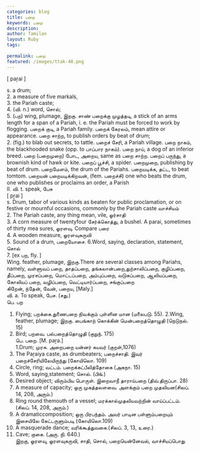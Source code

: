 ```yaml
---
categories: blog
title: பறை
keywords: பறை
description: 
author: Tamilan
layout: Ruby
tags: 
 
permalink: பறை
featured: /images/ttak-48.png
---
```

  
[ paṟai ]  
  
s. a drum;  
2. a measure of five markals,  
3. the Pariah caste;  
4. (வி. n.) word, சொல்;  
5. (பற) wing, plumage, இறகு. சாண் பறைக்கு முழத்தடி, a stick of an arms length for a span of a Pariah, i. e. the Pariah must be forced to work by flogging. பறைக் குடி, a Pariah family. பறைக் கேரலம், mean attire or appearance. பறை சாற்ற, to publish orders by beat of drum;  
2. (fig.) to blab out secrets, to tattle. பறைச் சேரி, a Pariah village. பறை நாகம், the blackhooded snake (opp. to பாப்பார நாகம்). பறை நாய், a dog of an inferior breed. பறை (பறைமுறை) போட, அறைய, same as பறை சாற்ற. பறைப் பருந்து, a brownish kind of hawk or kite. பறைப் பூச்சி, a spider. பறைமுறை, publishing by beat of drum. பறைமேளம், the drum of the Pariahs. பறையடிக்க, தட்ட, to beat tomtom. பறையன் பறையடிக்கிறவன், (fem. பறைச்சி) one who beats the drum, one who publishes or proclaims an order, a Parish  
II. வி. t. speak, பேசு  
[ pṟai ]  
s. Drum, tabor of various kinds as beaten for public proclamation, or on festive or mournful occasions, commonly by the Pariah caste வாச்சியம்  
2. The Pariah caste, any thing mean, vile, ஓர்சாதி  
3. A corn measure of twentyfour சேர்க்கொத்து, a bushel. A parai, sometimes of thirty mea sures, ஓரளவு. Compare பரை  
4. A wooden measure, ஓரளவுகருவி  
5. Sound of a drum, பறையோசை. 6.Word, saying, declaration, statement, சொல்  
7. [ex பற, fly. ]  
Wing. feather, plumage, இறகு.There are several classes among Pariahs, namely, வள்ளுவப் பறை, தாதப்பறை, தங்கலான்பறை,துற்சாலிப்பறை, குழிப்பறை, தீப்பறை, முரசப்பறை, மொட்டப்பறை, அம்புப்பறை, வடுகப்பறை, ஆலியப்பறை, கோலியப் பறை, வழிப்பறை, வெட்டியார்ப்பறை, சங்குப்பறை  
கிறேன், ந்தேன், வேன், பறைய, [Maly.]  
வி. a. To speak, பேச. (சது.)  
பெ. பற  
1. Flying; பறக்கை.துணைபறை நிவக்கும் புள்ளின மான (மலைபடு. 55). 2.Wing, feather, plumage; இறகு. பைங்காற் கொக்கின் மென்பறைத்தொழுதி (நெடுநல். 15)  
3. Bird; பறவை. பல்பறைத்தொழுதி (குறுந். 175)  
பெ. பறை. [M. paṟa.]  
1.Drum; முரசு. அறைபறை யன்னர் கயவர் (குறள்,1076)  
2. The Paṟaiya caste, as drumbeaters; பறைச்சாதி. இவர் பறைச்சேரியிலேயிருந்து (கோயிலொ. 109)  
3. Circle, ring; வட்டம். பறைக்கட்பீலித்தோகை (அகநா. 15)  
4. Word, saying,statement; சொல். (பிங்.)  
5. Desired object; விரும்பிய பொருள். இறைவாநீ தாராய்பறை (திவ்.திருப்பா. 28)  
6. A measure of capacity; ஒரு முகத்தலளவை. அளக்கும் பறை முதலியன(சிலப். 14, 208, அரும்.)  
7. Ring round themouth of a vessel; மரக்கால்முதலியவற்றின் வாய்ப்பட்டம். (சிலப். 14, 208, அரும்.)  
8. A dramaticcomposition; ஒரு பிரபந்தம். அவர் பாடின பள்ளும்பறையும் இசையிலே கேட்டருளும்படி (கோயிலொ.109)  
9. A masquerade dance; வரிக்கூத்துவகை.(சிலப். 3, 13, உரை.)  
10. Cave; குகை. (அரு. நி. 640.)  
இறகு, ஓரளவு, ஓரளவுகருவி, சாதி, சொல், பறையென்னேவல், வாச்சியப்பொது